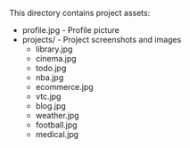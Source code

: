 This directory contains project assets:

- profile.jpg - Profile picture
- projects/ - Project screenshots and images
  - library.jpg
  - cinema.jpg
  - todo.jpg
  - nba.jpg
  - ecommerce.jpg
  - vtc.jpg
  - blog.jpg
  - weather.jpg
  - football.jpg
  - medical.jpg